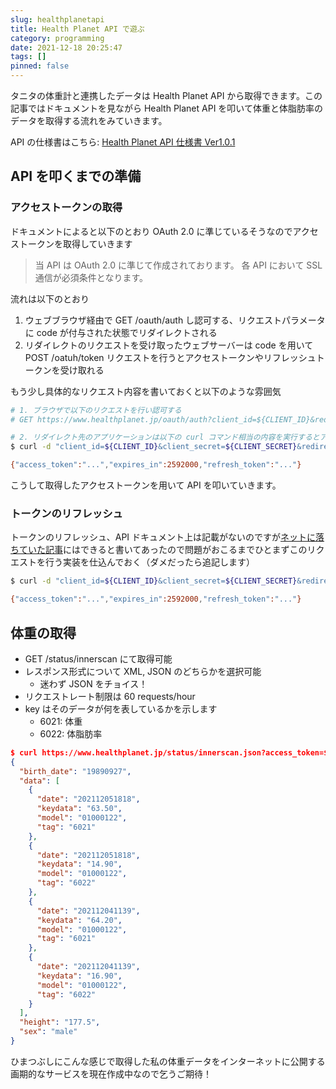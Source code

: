 ```yaml
---
slug: healthplanetapi
title: Health Planet API で遊ぶ
category: programming
date: 2021-12-18 20:25:47
tags: []
pinned: false
---
```


タニタの体重計と連携したデータは Health Planet API から取得できます。この記事ではドキュメントを見ながら Health Planet API を叩いて体重と体脂肪率のデータを取得する流れをみていきます。

API の仕様書はこちら: [Health Planet API 仕様書 Ver1.0.1](https://www.healthplanet.jp/apis/api.html)

## API を叩くまでの準備

### アクセストークンの取得

ドキュメントによると以下のとおり OAuth 2.0 に準じているそうなのでアクセストークンを取得していきます

> 当 API は OAuth 2.0 に準じて作成されております。
> 各 API において SSL 通信が必須条件となります。

流れは以下のとおり

1. ウェブブラウザ経由で GET /oauth/auth し認可する、リクエストパラメータに code が付与された状態でリダイレクトされる
2. リダイレクトのリクエストを受け取ったウェブサーバーは code を用いて POST /oatuh/token リクエストを行うとアクセストークンやリフレッシュトークンを受け取れる

もう少し具体的なリクエスト内容を書いておくと以下のような雰囲気

```bash
# 1. ブラウザで以下のリクエストを行い認可する
# GET https://www.healthplanet.jp/oauth/auth?client_id=${CLIENT_ID}&redirect_uri=https://www.healthplanet.jp/success.html&scope=innerscan&response_type=code

# 2. リダイレクト先のアプリケーションは以下の curl コマンド相当の内容を実行するとアクセストークンが得られる
$ curl -d "client_id=${CLIENT_ID}&client_secret=${CLIENT_SECRET}&redirect_uri=https://www.healthplanet.jp/success.html&code=${CODE}&grant_type=authorization_code" -X POST https://www.healthplanet.jp/oauth/token

{"access_token":"...","expires_in":2592000,"refresh_token":"..."}
```

こうして取得したアクセストークンを用いて API を叩いていきます。

### トークンのリフレッシュ

トークンのリフレッシュ、API ドキュメント上は記載がないのですが[ネットに落ちていた記事](https://qiita.com/daisuky-jp/items/69c571de1640ed010515)にはできると書いてあったので問題がおこるまでひとまずこのリクエストを行う実装を仕込んでおく（ダメだったら追記します）

```bash
$ curl -d "client_id=${CLIENT_ID}&client_secret=${CLIENT_SECRET}&redirect_uri=https://www.healthplanet.jp/success.html&grant_type=refresh_token&refresh_token=${REFRESH_TOKEN}" -X POST https://www.healthplanet.jp/oauth/token

{"access_token":"...","expires_in":2592000,"refresh_token":"..."}
```

## 体重の取得

- GET /status/innerscan にて取得可能
- レスポンス形式について XML, JSON のどちらかを選択可能
  - 迷わず JSON をチョイス！
- リクエストレート制限は 60 requests/hour
- key はそのデータが何を表しているかを示します
  - 6021: 体重
  - 6022: 体脂肪率

```json
$ curl https://www.healthplanet.jp/status/innerscan.json?access_token=${ACCESS_TOKEN}&tag=6021,6022&date=1&from=20211201000000&to=20211207000000
{
  "birth_date": "19890927",
  "data": [
    {
      "date": "202112051818",
      "keydata": "63.50",
      "model": "01000122",
      "tag": "6021"
    },
    {
      "date": "202112051818",
      "keydata": "14.90",
      "model": "01000122",
      "tag": "6022"
    },
    {
      "date": "202112041139",
      "keydata": "64.20",
      "model": "01000122",
      "tag": "6021"
    },
    {
      "date": "202112041139",
      "keydata": "16.90",
      "model": "01000122",
      "tag": "6022"
    }
  ],
  "height": "177.5",
  "sex": "male"
}
```

ひまつぶしにこんな感じで取得した私の体重データをインターネットに公開する画期的なサービスを現在作成中なので乞うご期待！
